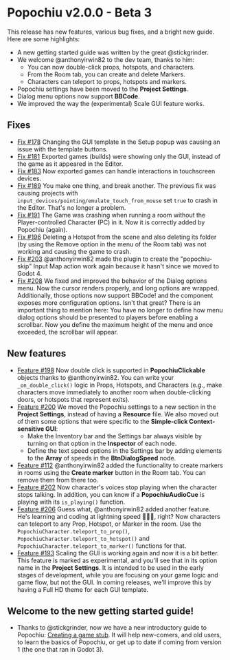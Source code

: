 # Popochiu v2.0.0 - Beta 3

This release has new features, various bug fixes, and a bright new guide. Here are some highlights:

- A new getting started guide was written by the great @stickgrinder.
- We welcome @anthonyirwin82 to the dev team, thanks to him:
  - You can now double-click props, hotspots, and characters.
  - From the Room tab, you can create and delete Markers.
  - Characters can teleport to props, hotspots and markers.
- Popochiu settings have been moved to the **Project Settings**.
- Dialog menu options now support **BBCode**.
- We improved the way the (experimental) Scale GUI feature works.

## Fixes

- [Fix #178](https://github.com/carenalgas/popochiu/issues/178) Changing the GUI template in the Setup popup was causing an issue with the template buttons.
- [Fix #181](https://github.com/carenalgas/popochiu/issues/181) Exported games (builds) were showing only the GUI, instead of the game as it appeared in the Editor.
- [Fix #183](https://github.com/carenalgas/popochiu/issues/183) Now exported games can handle interactions in touchscreen devices.
- [Fix #189](https://github.com/carenalgas/popochiu/issues/189) You make one thing, and break another. The previous fix was causing projects with `input_devices/pointing/emulate_touch_from_mouse` set `true` to crash in the Editor. That's no longer a problem.
- [Fix #191](https://github.com/carenalgas/popochiu/issues/191) The Game was crashing when running a room without the Player-controlled Character (PC) in it. Now it is correctly added by Popochiu (again).
- [Fix #196](https://github.com/carenalgas/popochiu/issues/196) Deleting a Hotspot from the scene and also deleting its folder (by using the Remove option in the menu of the Room tab) was not working and causing the game to crash.
- [Fix #203](https://github.com/carenalgas/popochiu/pull/203) @anthonyirwin82 made the plugin to create the "popochiu-skip" Input Map action work again because it hasn't since we moved to Godot 4.
- [Fix #208](https://github.com/carenalgas/popochiu/issues/208) We fixed and improved the behavior of the Dialog options menu. Now the cursor renders properly, and long options are wrapped. Additionally, those options now support BBCode! and the component exposes more configuration options. Isn't that great? There is an important thing to mention here: You have no longer to define how menu dialog options should be presented to players before enabling a scrollbar. Now you define the maximum height of the menu and once exceeded, the scrollbar will appear.

## New features

- [Feature #198](https://github.com/carenalgas/popochiu/pull/198) Now double click is supported in **PopochiuClickable** objects thanks to @anthonyirwin82. You can write your `_on_double_click()` logic in Props, Hotspots, and Characters (e.g., make characters move immediately to another room when double-clicking doors, or hotspots that represent exits).
- [Feature #200](https://github.com/carenalgas/popochiu/pull/200) We moved the Popochiu settings to a new section in the **Project Settings**, instead of having a **Resource** file. We also moved out of them some options that were specific to the **Simple-click Context-sensitive GUI**:
  - Make the Inventory bar and the Settings bar always visible by turning on that option in the **Inspector** of each node.
  - Define the text speed options in the Settings bar by adding elements to the **Array** of speeds in the **BtnDialogSpeed** node.
- [Feature #112](https://github.com/carenalgas/popochiu/issues/112) @anthonyirwin82 added the functionality to create markers in rooms using the **Create marker** button in the Room tab. You can remove them from there too.
- [Feature #202](https://github.com/carenalgas/popochiu/pull/205) Now character's voices stop playing when the character stops talking. In addition, you can know if a **PopochiuAudioCue** is playing with its `is_playing()` function.
- [Feature #206](https://github.com/carenalgas/popochiu/pull/206) Guess what, @anthonyirwin82 added another feature. He's learning and coding at lightning speed 🐰🏃💨, right? Now characters can teleport to any Prop, Hotspot, or Marker in the room. Use the `PopochiuCharacter.teleport_to_prop()`, `PopochiuCharacter.teleport_to_hotspot()` and `PopochiuCharacter.teleport_to_marker()` functions for that.
- [Feature #193](https://github.com/carenalgas/popochiu/pull/193) Scaling the GUI is working again and now it is a bit better. This feature is marked as experimental, and you'll see that in its option name in the **Project Settings**. It is intended to be used in the early stages of development, while you are focusing on your game logic and game flow, but not the GUI. In coming releases, we'll improve this by having a Full HD theme for each GUI template.


## Welcome to the new getting started guide!

- Thanks to @stickgrinder, now we have a new introductory guide to Popochiu: [Creating a game stub](https://carenalgas.github.io/popochiu/getting-started/creating-a-game-stub/). It will help new-comers, and old users, to learn the basics of Popochiu, or get up to date if coming from version 1 (the one that ran in Godot 3).